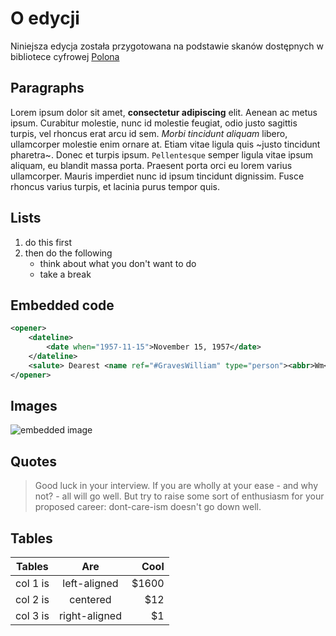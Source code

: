 # O edycji

Niniejsza edycja została przygotowana na podstawie skanów dostępnych w bibliotece cyfrowej [Polona](https://polona.pl/preview/45b00d44-4957-41c8-af0e-6e9ccae557ae)

## Paragraphs

Lorem ipsum dolor sit amet, **consectetur adipiscing** elit. Aenean ac metus ipsum. Curabitur molestie, nunc id molestie feugiat, odio justo sagittis turpis, vel rhoncus erat arcu id sem. *Morbi tincidunt aliquam* libero, ullamcorper molestie enim ornare at. Etiam vitae ligula quis ~justo tincidunt pharetra~. Donec et turpis ipsum. `Pellentesque` semper ligula vitae ipsum aliquam, eu blandit massa porta. Praesent porta orci eu lorem varius ullamcorper. Mauris imperdiet nunc id ipsum tincidunt dignissim. Fusce rhoncus varius turpis, et lacinia purus tempor quis.

## Lists

1. do this first
2. then do the following
   * think about what you don't want to do
   * take a break

## Embedded code

```xml
<opener>
    <dateline>
        <date when="1957-11-15">November 15, 1957</date>
    </dateline>
    <salute> Dearest <name ref="#GravesWilliam" type="person"><abbr>Wm</abbr></name>: </salute>
</opener>
```

## Images

![embedded image](playground.png)

## Quotes

> Good luck in your interview. If you are wholly at your ease - and why not? - all will go well. 
> But try to raise some sort of enthusiasm for your proposed career: dont-care-ism doesn't go down well.

## Tables

| Tables   |      Are      |  Cool |
|----------|:-------------:|------:|
| col 1 is |  left-aligned | $1600 |
| col 2 is |    centered   |   $12 |
| col 3 is | right-aligned |    $1 |